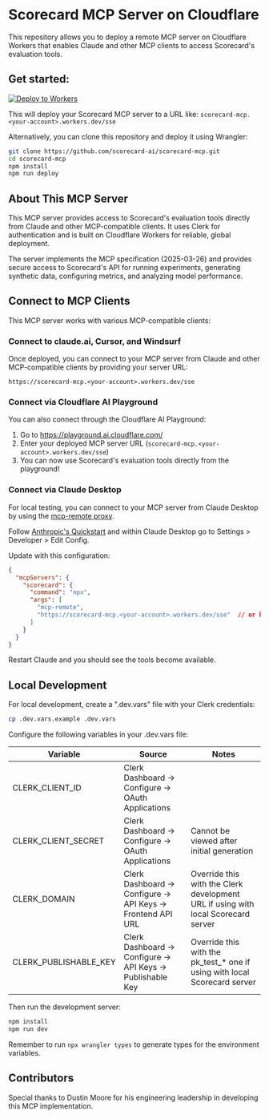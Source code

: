 # Scorecard MCP Server on Cloudflare

This repository allows you to deploy a remote MCP server on Cloudflare Workers that enables Claude and other MCP clients to access Scorecard's evaluation tools.

## Get started: 

[![Deploy to Workers](https://deploy.workers.cloudflare.com/button)](https://deploy.workers.cloudflare.com/?url=https://github.com/scorecard-ai/scorecard-mcp)

This will deploy your Scorecard MCP server to a URL like: `scorecard-mcp.<your-account>.workers.dev/sse`

Alternatively, you can clone this repository and deploy it using Wrangler:
```bash
git clone https://github.com/scorecard-ai/scorecard-mcp.git
cd scorecard-mcp
npm install
npm run deploy
```

## About This MCP Server

This MCP server provides access to Scorecard's evaluation tools directly from Claude and other MCP-compatible clients. It uses Clerk for authentication and is built on Cloudflare Workers for reliable, global deployment.

The server implements the MCP specification (2025-03-26) and provides secure access to Scorecard's API for running experiments, generating synthetic data, configuring metrics, and analyzing model performance.

## Connect to MCP Clients

This MCP server works with various MCP-compatible clients:

### Connect to claude.ai, Cursor, and Windsurf

Once deployed, you can connect to your MCP server from Claude and other MCP-compatible clients by providing your server URL:

```
https://scorecard-mcp.<your-account>.workers.dev/sse
```

### Connect via Cloudflare AI Playground

You can also connect through the Cloudflare AI Playground:

1. Go to https://playground.ai.cloudflare.com/
2. Enter your deployed MCP server URL (`scorecard-mcp.<your-account>.workers.dev/sse`)
3. You can now use Scorecard's evaluation tools directly from the playground!

### Connect via Claude Desktop

For local testing, you can connect to your MCP server from Claude Desktop by using the [mcp-remote proxy](https://www.npmjs.com/package/mcp-remote).

Follow [Anthropic's Quickstart](https://modelcontextprotocol.io/quickstart/user) and within Claude Desktop go to Settings > Developer > Edit Config.

Update with this configuration:

```json
{
  "mcpServers": {
    "scorecard": {
      "command": "npx",
      "args": [
        "mcp-remote",
        "https://scorecard-mcp.<your-account>.workers.dev/sse"  // or http://localhost:8787/sse for local testing
      ]
    }
  }
}
```

Restart Claude and you should see the tools become available. 

## Local Development

For local development, create a ".dev.vars" file with your Clerk credentials:
```bash
cp .dev.vars.example .dev.vars
```

Configure the following variables in your .dev.vars file:

| Variable | Source | Notes |
|----------|--------|-------|
| CLERK_CLIENT_ID | Clerk Dashboard -> Configure -> OAuth Applications | |
| CLERK_CLIENT_SECRET | Clerk Dashboard -> Configure -> OAuth Applications | Cannot be viewed after initial generation |
| CLERK_DOMAIN | Clerk Dashboard -> Configure -> API Keys -> Frontend API URL | Override this with the Clerk development URL if using with local Scorecard server |
| CLERK_PUBLISHABLE_KEY | Clerk Dashboard -> Configure -> API Keys -> Publishable Key | Override this with the pk_test_* one if using with local Scorecard server |

Then run the development server:
```bash
npm install
npm run dev
```

Remember to run `npx wrangler types` to generate types for the environment variables.

## Contributors

Special thanks to Dustin Moore for his engineering leadership in developing this MCP implementation.
